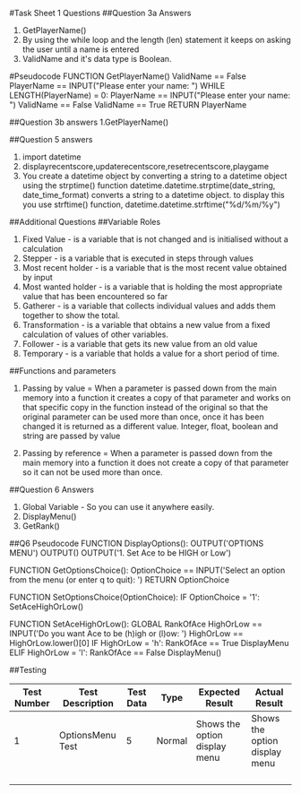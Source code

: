 #Task Sheet 1 Questions
##Question 3a Answers

1. GetPlayerName()
2. By using the while loop and the length (len) statement it keeps on asking the user until a name is entered
3. ValidName and it's data type is Boolean.

#Pseudocode
FUNCTION GetPlayerName()
	ValidName == False
	PlayerName == INPUT("Please enter your name: ")
	WHILE LENGTH(PlayerName) = 0:
		PlayerName == INPUT("Please enter your name: ")
		ValidName == False
	ValidName == True
	RETURN PlayerName
	
##Question 3b answers
1.GetPlayerName()

##Question 5 answers
1. import datetime
2. displayrecentscore,updaterecentscore,resetrecentscore,playgame
3. You create a datetime object by converting a string to a datetime object using the strptime() function
   datetime.datetime.strptime(date_string, date_time_format) converts a string to a datetime object.
   to display this you use strftime() function, datetime.datetime.strftime("%d/%m/%y")

   
##Additional Questions
##Variable Roles
1. Fixed Value - is a variable that is not changed and is initialised without a calculation
2. Stepper - is a variable that is executed in steps through values
3. Most recent holder - is a variable that is the most recent value obtained by input
4. Most wanted holder - is a variable that is holding the most appropriate value that has been encountered so far
5. Gatherer - is a variable that collects individual values and adds them together to show the total.
6. Transformation - is a variable that obtains a new value from a fixed calculation of values of other variables.
7. Follower - is a variable that gets its new value from an old value
8. Temporary - is a variable that holds a value for a short period of time.



##Functions and parameters

1. Passing by value =  When a parameter is passed down from the main memory into a function it creates a copy of that parameter and works on that specific copy in the function
instead of the original so that the original parameter can be used more than once, once it has been changed it is returned as a different value. Integer, float, boolean and string
are passed by value

2. Passing by reference = When a parameter is passed down from the main memory into a function it does not create a copy of that parameter
so it can not be used more than once.

##Question 6 Answers
1. Global Variable - So you can use it anywhere easily.
2. DisplayMenu()
3. GetRank()

##Q6 Pseudocode
FUNCTION DisplayOptions():
	OUTPUT('OPTIONS MENU')
	OUTPUT()
	OUTPUT('1. Set Ace to be HIGH or Low')
	
FUNCTION GetOptionsChoice():
	OptionChoice == INPUT('Select an option from the menu (or enter q to quit): ')
	RETURN OptionChoice
	
FUNCTION SetOptionsChoice(OptionChoice):
	IF OptionChoice = '1':
	 SetAceHighOrLow()

FUNCTION SetAceHighOrLow():
	GLOBAL RankOfAce
	HighOrLow == INPUT('Do you want Ace to be (h)igh or (l)ow: ')
	HighOrLow == HighOrLow.lower()[0]
	IF HighOrLow = 'h':
		RankOfAce == True
		DisplayMenu
	ELIF HighOrLow = 'l':
		RankOfAce == False
		DisplayMenu()

##Testing


|Test Number|Test Description|Test Data|  Type |       Expected Result       |        Actual Result        |
|-----------|----------------|---------|-------|-----------------------------|-----------------------------|
|     1     |OptionsMenu Test|    5    | Normal|Shows the option display menu|Shows the option display menu|
|           |                |         |       |                             |             |             
|           |                |         |       |                             |             |             
|           |                |         |       |                             |             |             
|           |                |         |       |                             |             |                           